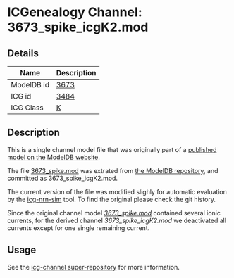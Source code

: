 # ICGenealogy Channel: 3673\_spike\_icgK2.mod

## Details

Name | Description
---- | -----------
ModelDB id | [3673](http://senselab.med.yale.edu/ModelDB/ShowModel.cshtml?model=3673)
ICG id | [3484](http://icg.neurotheory.ox.ac.uk/channels/1/3484)
ICG Class | [K](http://icg.neurotheory.ox.ac.uk/channels/1)

## Description

This is a single channel model file that was originally part of a [published model on the ModelDB website](http://senselab.med.yale.edu/ModelDB/ShowModel.cshtml?model=3673).


The file [3673\_spike.mod](3673_spike_icgK2.mod) was extrated from [the ModelDB repository](http://senselab.med.yale.edu/ModelDB/ShowModel.cshtml?model=3673), and committed as 3673\_spike\_icgK2.mod.

The current version of the file was modified slighly for automatic evaluation by the [icg-nrn-sim](https://github.com/icgenealogy/icg-nrn-sim) tool. To find the original please check the git history.

Since the original channel model *[3673\_spike.mod](http://senselab.med.yale.edu/ModelDB/ShowModel.cshtml?model=3673)* contained several ionic currents, for the derived channel *3673\_spike\_icgK2.mod* we deactivated all currents except for one single remaining current.


## Usage

See the [icg-channel super-repository](https://github.com/icgenealogy/icg-channels) for more information.